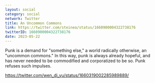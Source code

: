 ```yaml
---
layout: social
category: social
network: Twitter
title: An Uncommon Commons
link: https://twitter.com/steinea/status/1660900004322738176
twitterID: 1660900004322738176
date: 2023-05-22
---
```


Punk is a demand for "something else," a world radically otherwise, an "uncommon commons." In this way, punk is always already hopeful, and has never needed to be commodified and corporatized to be so. Punk refuses such impulses.

<https://twitter.com/wen_di_yu/status/1660319002285989889/>
